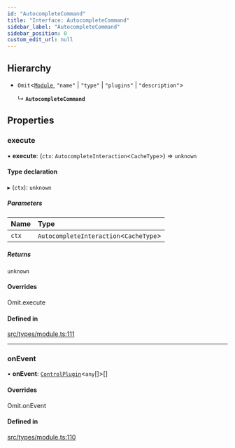 ```yaml
---
id: "AutocompleteCommand"
title: "Interface: AutocompleteCommand"
sidebar_label: "AutocompleteCommand"
sidebar_position: 0
custom_edit_url: null
---
```


## Hierarchy

- `Omit`<[`Module`](Module.md), ``"name"`` \| ``"type"`` \| ``"plugins"`` \| ``"description"``\>

  ↳ **`AutocompleteCommand`**

## Properties

### execute

• **execute**: (`ctx`: `AutocompleteInteraction`<`CacheType`\>) => `unknown`

#### Type declaration

▸ (`ctx`): `unknown`

##### Parameters

| Name | Type |
| :------ | :------ |
| `ctx` | `AutocompleteInteraction`<`CacheType`\> |

##### Returns

`unknown`

#### Overrides

Omit.execute

#### Defined in

[src/types/module.ts:111](https://github.com/sern-handler/handler/blob/c1f6906/src/types/module.ts#L111)

___

### onEvent

• **onEvent**: [`ControlPlugin`](ControlPlugin.md)<`any`[]\>[]

#### Overrides

Omit.onEvent

#### Defined in

[src/types/module.ts:110](https://github.com/sern-handler/handler/blob/c1f6906/src/types/module.ts#L110)
